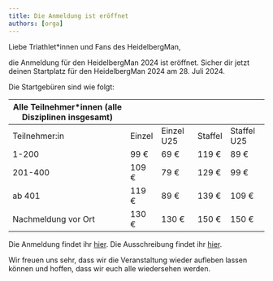 ```yaml
---
title: Die Anmeldung ist eröffnet
authors: [orga]
---
```


Liebe Triathlet\*innen und Fans des HeidelbergMan,

die Anmeldung für den HeidelbergMan 2024 ist eröffnet. Sicher dir jetzt deinen Startplatz für den HeidelbergMan 2024 am 28. Juli 2024.

Die Startgebüren sind wie folgt:

| Alle Teilnehmer\*innen (alle Disziplinen insgesamt) |        |            |         |             |
| --------------------------------------------------- | ------ | ---------- | ------- | ----------- |
| Teilnehmer:in                                       | Einzel | Einzel U25 | Staffel | Staffel U25 |
| 1-200                                               | 99 €   | 69 €       | 119 €   | 89 €        |
| 201-400                                             | 109 €  | 79 €       | 129 €   | 99 €        |
| ab 401                                              | 119 €  | 89 €       | 139 €   | 109 €       |
| Nachmeldung vor Ort                                 | 130 €  | 130 €      | 150 €   | 150 €       |

Die Anmeldung findet ihr [hier](https://heidelbergman2024.racepedia.de/).
Die Ausschreibung findet ihr [hier](https://www.heidelbergman.de/Wettkampf/Ausschreibung/).

Wir freuen uns sehr, dass wir die Veranstaltung wieder aufleben lassen können und hoffen, dass wir euch alle wiedersehen werden.
